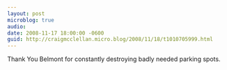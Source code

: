 ```yaml
---
layout: post
microblog: true
audio: 
date: 2008-11-17 18:00:00 -0600
guid: http://craigmcclellan.micro.blog/2008/11/18/t1010705999.html
---
```

Thank You Belmont for constantly destroying badly needed parking spots.
